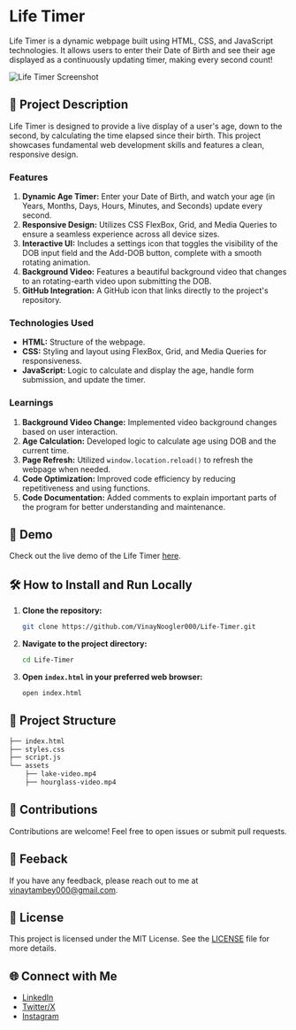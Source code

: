 # Life Timer
Life Timer is a dynamic webpage built using HTML, CSS, and JavaScript technologies. It allows users to enter their Date of Birth and see their age displayed as a continuously updating timer, making every second count!

![Life Timer Screenshot](path_to_screenshot_image)


## 🚀 Project Description
Life Timer is designed to provide a live display of a user's age, down to the second, by calculating the time elapsed since their birth. This project showcases fundamental web development skills and features a clean, responsive design.


### Features

1. **Dynamic Age Timer:** Enter your Date of Birth, and watch your age (in Years, Months, Days, Hours, Minutes, and Seconds) update every second.
2. **Responsive Design:** Utilizes CSS FlexBox, Grid, and Media Queries to ensure a seamless experience across all device sizes.
3. **Interactive UI:** Includes a settings icon that toggles the visibility of the DOB input field and the Add-DOB button, complete with a smooth rotating animation.
4. **Background Video:** Features a beautiful background video that changes to an rotating-earth video upon submitting the DOB.
5. **GitHub Integration:** A GitHub icon that links directly to the project's repository.


### Technologies Used

- **HTML:** Structure of the webpage.
- **CSS:** Styling and layout using FlexBox, Grid, and Media Queries for responsiveness.
- **JavaScript:** Logic to calculate and display the age, handle form submission, and update the timer.


### Learnings

1. **Background Video Change:** Implemented video background changes based on user interaction.
2. **Age Calculation:** Developed logic to calculate age using DOB and the current time.
3. **Page Refresh:** Utilized `window.location.reload()` to refresh the webpage when needed.
4. **Code Optimization:** Improved code efficiency by reducing repetitiveness and using functions.
5. **Code Documentation:** Added comments to explain important parts of the program for better understanding and maintenance.


## 🎥 Demo
Check out the live demo of the Life Timer [here](https://your-deployed-project-link).


## 🛠 How to Install and Run Locally

1. **Clone the repository:**
   ```bash
   git clone https://github.com/VinayNoogler000/Life-Timer.git
   ```
2. **Navigate to the project directory:**
    ```bash
    cd Life-Timer
    ```
3. **Open `index.html` in your preferred web browser:**
    ```bash
    open index.html
    ```


## 📂 Project Structure
``` bash
├── index.html
├── styles.css
├── script.js
└── assets
    ├── lake-video.mp4
    ├── hourglass-video.mp4
```

## 🤝 Contributions
Contributions are welcome! Feel free to open issues or submit pull requests.


## 📝 Feeback
If you have any feedback, please reach out to me at vinaytambey000@gmail.com.


## 📜 License
This project is licensed under the MIT License. See the [LICENSE]() file for more details.


## 🌐 Connect with Me
* [LinkedIn](https://www.linkedin.com/in/vinaytambey)
* [Twitter/X](https://x.com/VinayNoogler000)
* [Instagram](https://www.instagram.com/vinay_noogler_000)
